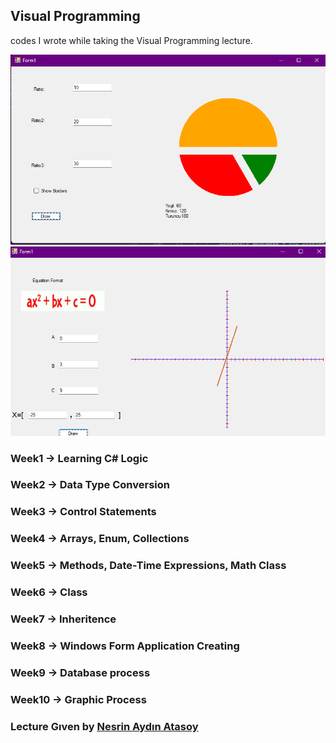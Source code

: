 
## Visual Programming 
codes I wrote while taking the Visual Programming  lecture.

![Teaser](/images/teaser-photo-1.png)
![Teaser](/images/teaser-photo-2.png)
### Week1 -> Learning C# Logic
### Week2 -> Data Type Conversion
### Week3 -> Control Statements
### Week4 -> Arrays, Enum, Collections
### Week5 -> Methods, Date-Time Expressions, Math Class
### Week6 -> Class
### Week7 -> Inheritence
### Week8 -> Windows Form Application Creating
### Week9 -> Database process
### Week10 -> Graphic Process

### Lecture Gıven by [Nesrin Aydın Atasoy](https://www.linkedin.com/in/nesrin-aydin-atasoy-5963bb9a/?originalSubdomain=tr)
